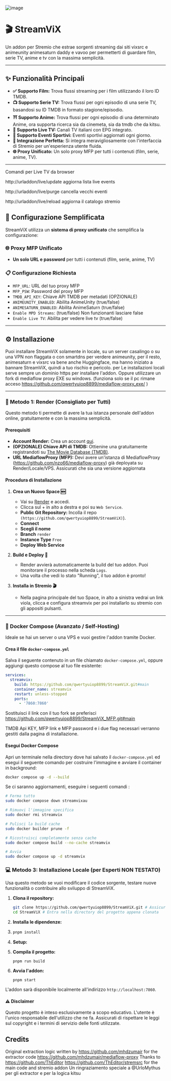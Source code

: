 ![image](https://github.com/user-attachments/assets/11956b44-f742-42cc-a9f0-40fbb1c9de61)
# 🎬 StreamViX

Un addon per Stremio che estrae sorgenti streaming dai siti vixsrc e animeunity animesaturn daddy e vavoo per permetterti di guardare film, serie TV, anime e tv con la massima semplicità.

---

## ✨ Funzionalità Principali

* **✅ Supporto Film:** Trova flussi streaming per i film utilizzando il loro ID TMDB.
* **📺 Supporto Serie TV:** Trova flussi per ogni episodio di una serie TV, basandosi su ID TMDB in formato stagione/episodio.
* **⛩️ Supporto Anime:** Trova flussi per ogni episodio di una determinato Anime, ora supporta ricerca sia da cinemeta, sia da tmdb che da kitsu.
* **📡 Supporto Live TV:** Canali TV italiani con EPG integrato.
* **📡 Supporto Eventi Sportivi:** Eventi sportivi aggiornati ogni giorno.
* **🔗 Integrazione Perfetta:** Si integra meravigliosamente con l'interfaccia di Stremio per un'esperienza utente fluida.
* **🌐 Proxy Unificato:** Un solo proxy MFP per tutti i contenuti (film, serie, anime, TV).

---
Comandi per Live TV da browser

http://urladdon/live/update   aggiorna lista live events

http://urladdon/live/purge    cancella vecchi eventi

http://urladdon/live/reload   aggiorna il catalogo stremio 


## 🔧 Configurazione Semplificata

StreamViX utilizza un **sistema di proxy unificato** che semplifica la configurazione:

### 🌐 Proxy MFP Unificato
- **Un solo URL e password** per tutti i contenuti (film, serie, anime, TV)

### 📋 Configurazione Richiesta
- `MFP_URL`: URL del tuo proxy MFP
- `MFP_PSW`: Password del proxy MFP
- `TMDB_API_KEY`: Chiave API TMDB per metadati (OPZIONALE)
- `ANIMEUNITY_ENABLED`: Abilita AnimeUnity (true/false)
- `ANIMESATURN_ENABLED`: Abilita AnimeSaturn (true/false)
- `Enable MPD Streams`: (true/false) Non funzionanti lasciare false
- `Enable Live TV`: Abilita per vedere live tv (true/false)
  
---

## ⚙️ Installazione

Puoi installare StreamViX solamente in locale, su un server casalingo o su una VPN non flaggata o con smartdns per verdere animeunity, 
per il resto, animesaturn e vixsrc va bene anche Huggingface, ma hanno iniziato a bannare StreamViX, quindi a tuo rischio e pericolo.
per Le installazioni locali serve sempre un dominio https per installare l'addon. Oppure utilizzare un fork di mediaflow proxy EXE su windows.
(funziona solo se il pc rimane acceso https://github.com/qwertyuiop8899/mediaflow-proxy_exe/ )

---

### 🚀 Metodo 1: Render (Consigliato per Tutti)

Questo metodo ti permette di avere la tua istanza personale dell'addon online, gratuitamente e con la massima semplicità.

#### Prerequisiti

* **Account Render:** Crea un account [qui]([render.com](https://dashboard.render.com/register)).
* **(OPZIONALE) Chiave API di TMDB:** Ottienine una gratuitamente registrandoti su [The Movie Database (TMDB)](https://www.themoviedb.org/documentation/api).
* **URL MediaflowProxy (MFP):** Devi avere un'istanza di MediaflowProxy (https://github.com/nzo66/mediaflow-proxy) già deployata su Render/Locale/VPS. Assicurati che sia una versione aggiornata 

#### Procedura di Installazione

1.  **Crea un Nuovo Space 🆕**
    * Vai su [Render]((https://dashboard.render.com/)) e accedi.
    * Clicca sul + in alto a destra e poi su `Web Service`.
    * **Public Git Repository:** Incolla il repo `(https://github.com/qwertyuiop8899/StreamViX)`).
    * **Connect**
    * **Scegli il nome**
    * **Branch** `render`
    * **Instance Type** `Free`
    * **Deploy Web Service**

2.  **Build e Deploy 🚀**
    * Render avvierà automaticamente la build del tuo addon. Puoi monitorare il processo nella scheda `Logs`.
    * Una volta che vedi lo stato "Running", il tuo addon è pronto!

3.  **Installa in Stremio 🎬**
    * Nella pagina principale del tuo Space, in alto a sinistra vedrai un link viola, clicca e configura streamvix per poi installarlo su stremio con gli appositi pulsanti.


---

### 🐳 Docker Compose (Avanzato / Self-Hosting)

Ideale se hai un server o una VPS e vuoi gestire l'addon tramite Docker.

#### Crea il file `docker-compose.yml`

Salva il seguente contenuto in un file chiamato `docker-compose.yml`, oppure aggiungi questo compose al tuo file esistente:

```yaml
services:
  streamvix:
    build: https://github.com/qwertyuiop8899/StreamViX.git#main
    container_name: streamvix
    restart: unless-stopped
    ports:
      - '7860:7860'
```
Sostituisci il link con il tuo fork se preferisci https://github.com/qwertyuiop8899/StreamViX_MFP.git#main

TMDB Api KEY, MFP link e MFP password e i due flag necessari verranno gestiti dalla pagina di installazione.

#### Esegui Docker Compose

Apri un terminale nella directory dove hai salvato il `docker-compose.yml` ed esegui il seguente comando per costruire l'immagine e avviare il container in background:

```bash
docker compose up -d --build
```
Se ci saranno aggiornamenti, eseguire i seguenti comandi :

```bash
# Ferma tutto
sudo docker compose down streamvixau

# Rimuovi l'immagine specifica
sudo docker rmi streamvix

# Pulisci la build cache
sudo docker builder prune -f

# Ricostruisci completamente senza cache
sudo docker compose build --no-cache streamvix

# Avvia
sudo docker compose up -d streamvix
```


### 💻 Metodo 3: Installazione Locale (per Esperti NON TESTATO)

Usa questo metodo se vuoi modificare il codice sorgente, testare nuove funzionalità o contribuire allo sviluppo di StreamViX.

1.  **Clona il repository:**

    ```bash
    git clone https://github.com/qwertyuiop8899/StreamViX.git # Assicurati che sia il repository corretto di StreamViX
    cd StreamViX # Entra nella directory del progetto appena clonata
    ```

2.  **Installa le dipendenze:**
3.  
    ```bash
    pnpm install
    ```
4.  **Setup:**


5.  **Compila il progetto:**
    ```
    pnpm run build
    ```
6.  **Avvia l'addon:**
    ```
    pnpm start
    ```
L'addon sarà disponibile localmente all'indirizzo `http://localhost:7860`.


#### ⚠️ Disclaimer

Questo progetto è inteso esclusivamente a scopo educativo. L'utente è l'unico responsabile dell'utilizzo che ne fa. Assicurati di rispettare le leggi sul copyright e i termini di servizio delle fonti utilizzate.


## Credits

Original extraction logic written by https://github.com/mhdzumair for the extractor code https://github.com/mhdzumair/mediaflow-proxy 
Thanks to https://github.com/ThEditor https://github.com/ThEditor/stremsrc for the main code and stremio addon
Un ringraziamento speciale a @UrloMythus per gli extractor e per la logica kitsu






